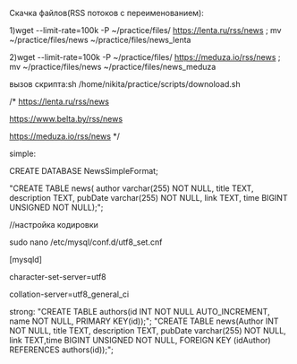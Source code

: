 Скачка файлов(RSS потоков с переименованием):

   1)wget --limit-rate=100k -P ~/practice/files/ https://lenta.ru/rss/news ; mv ~/practice/files/news ~/practice/files/news_lenta

   
2)wget --limit-rate=100k -P ~/practice/files/ https://meduza.io/rss/news ; mv ~/practice/files/news ~/practice/files/news_meduza

вызов скрипта:sh /home/nikita/practice/scripts/downoload.sh

/*
https://lenta.ru/rss/news

https://www.belta.by/rss/news

https://meduza.io/rss/news
*/


simple: 

CREATE DATABASE NewsSimpleFormat;

"CREATE TABLE news( author varchar(255) NOT NULL, title TEXT, description TEXT, pubDate varchar(255) NOT NULL, link TEXT, time  BIGINT UNSIGNED NOT NULL);";


//настройка кодировки

sudo nano /etc/mysql/conf.d/utf8_set.cnf

[mysqld]

character-set-server=utf8

collation-server=utf8_general_ci


strong:
"CREATE TABLE authors(id INT NOT NULL AUTO_INCREMENT, name  NOT NULL, PRIMARY KEY(id));";
"CREATE TABLE news(Author INT NOT NULL, title TEXT, description TEXT, pubDate varchar(255) NOT NULL, link TEXT,time  BIGINT UNSIGNED NOT NULL, FOREIGN KEY (idAuthor)  REFERENCES authors(id));";

